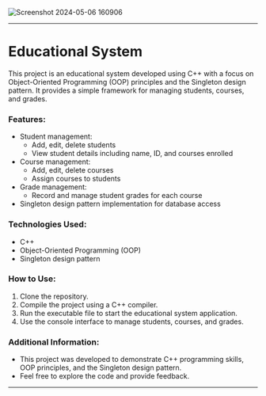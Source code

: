 ![Screenshot 2024-05-06 160906](https://github.com/NermeenKamal/University_system/assets/114883845/4d78c185-2981-45b5-8008-0d6a3deebb0f)

---

# Educational System

This project is an educational system developed using C++ with a focus on Object-Oriented Programming (OOP) principles and the Singleton design pattern. It provides a simple framework for managing students, courses, and grades.

### Features:
- Student management:
  - Add, edit, delete students
  - View student details including name, ID, and courses enrolled
- Course management:
  - Add, edit, delete courses
  - Assign courses to students
- Grade management:
  - Record and manage student grades for each course
- Singleton design pattern implementation for database access

### Technologies Used:
- C++
- Object-Oriented Programming (OOP)
- Singleton design pattern

### How to Use:
1. Clone the repository.
2. Compile the project using a C++ compiler.
3. Run the executable file to start the educational system application.
4. Use the console interface to manage students, courses, and grades.

### Additional Information:
- This project was developed to demonstrate C++ programming skills, OOP principles, and the Singleton design pattern.
- Feel free to explore the code and provide feedback.

---
